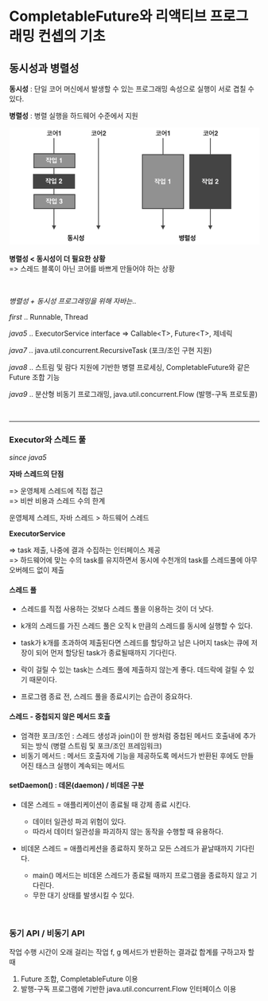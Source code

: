 # CompletableFuture와 리액티브 프로그래밍 컨셉의 기초

## 동시성과 병렬성

**동시성** : 단일 코어 머신에서 발생할 수 있는 프로그래밍 속성으로 실행이 서로 겹칠 수 있다.

**병렬성** : 병렬 실행을 하드웨어 수준에서 지원

![동시성과 병렬성](../../../../../resources/modernjavainaction/chapter15/concurrent_parallelism.png)


**병렬성 < 동시성이 더 필요한 상황** <br>
=> 스레드 블록이 아닌 코어를 바쁘게 만들어야 하는 상황

<br>

*병렬성 + 동시성 프로그래밍을 위해 자바는..*

*first* .. Runnable, Thread

*java5* .. ExecutorService interface => Callable\<T>, Future\<T>, 제네릭

*java7* .. java.util.concurrent.RecursiveTask (포크/조인 구현 지원)

*java8* .. 스트림 및 람다 지원에 기반한 병렬 프로세싱, CompletableFuture와 같은 Future 조합 기능

*java9* .. 분산형 비동기 프로그래밍, java.util.concurrent.Flow (발행-구독 프로토콜)



<br>

---

### Executor와 스레드 풀

*since java5*



**자바 스레드의 단점** 

=> 운영체제 스레드에 직접 접근  <br>
=> 비싼 비용과 스레드 수의 한계

운영체제 스레드, 자바 스레드 > 하드웨어 스레드



**ExecutorService** 

=> task 제출, 나중에 결과 수집하는 인터페이스 제공 <br>
=> 하드웨어에 맞는 수의 task를 유지하면서 동시에 수천개의 task를 스레드풀에 아무 오버헤드 없이 제출 


#### 스레드 풀

- 스레드를 직접 사용하는 것보다 스레드 풀을 이용하는 것이 더 낫다.

- k개의 스레드를 가진 스레드 풀은 오직 k 만큼의 스레드를 동시에 실행할 수 있다. 

- task가 k개를 초과하여 제출된다면 스레드를 할당하고 남은 나머지 task는 큐에 저장이 되어 먼저 할당된 task가 종료될때까지 기다린다. 

- 락이 걸릴 수 있는 task는 스레드 풀에 제출하지 않는게 좋다. 데드락에 걸릴 수 있기 때문이다. 

- 프로그램 종료 전, 스레드 풀을 종료시키는 습관이 중요하다. 

#### 스레드 - 중첩되지 않은 메서드 호출 
- 엄격한 포크/조인 : 스레드 생성과 join()이 한 쌍처럼 중첩된 메서드 호출내에 추가 되는 방식 (병렬 스트림 및 포크/조인 프레임워크)
- 비동기 메서드 : 메서드 호출자에 기능을 제공하도록 메서드가 반환된 후에도 만들어진 태스크 실행이 계속되는 메서드 

#### setDaemon() : 데몬(daemon) / 비데몬 구분
- 데몬 스레드 = 애플리케이션이 종료될 때 강제 종료 시킨다. 
    - 데이터 일관성 파괴 위험이 있다.
    - 따라서 데이터 일관성을 파괴하지 않는 동작을 수행할 때 유용하다.
    
- 비데몬 스레드 = 애플리케션을 종료하지 못하고 모든 스레드가 끝날때까지 기다린다. 
    - main() 메서드는 비데몬 스레드가 종료될 때까지 프로그램을 종료하지 않고 기다린다. 
    - 무한 대기 상태를 발생시킬 수 있다. 

<br>

### 동기 API / 비동기 API

작업 수행 시간이 오래 걸리는 작업 f, g 메서드가 반환하는 결과값 합계를 구하고자 할 때 <br> 
1. Future 조합, CompletableFuture 이용 
2. 발행-구독 프로그램에 기반한 java.util.concurrent.Flow 인터페이스 이용 


